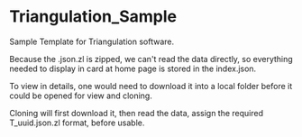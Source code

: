 # Triangulation_Sample
Sample Template for Triangulation software. 

Because the .json.zl is zipped, we can't read the data directly, so everything needed to display in card at home page is stored in the index.json. 

To view in details, one would need to download it into a local folder before it could be opened for view and cloning. 

Cloning will first download it, then read the data, assign the required T_uuid.json.zl format, before usable. 